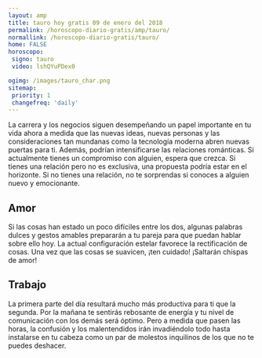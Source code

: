 ```yaml
---
layout: amp
title: tauro hoy gratis 09 de enero del 2018 
permalink: /horoscopo-diario-gratis/amp/tauro/
normallink: /horoscopo-diario-gratis/tauro/
home: FALSE
horoscopo:
 signo: tauro
 video: lshQYuPDex0

ogimg: /images/tauro_char.png
sitemap:
 priority: 1
 changefreq: 'daily'
---
```



La carrera y los negocios siguen desempeñando un papel importante en tu vida ahora a medida que las nuevas ideas, nuevas personas y las consideraciones tan mundanas como la tecnología moderna abren nuevas puertas para ti. Además, podrían intensificarse las relaciones románticas. Si actualmente tienes un compromiso con alguien, espera que crezca. Si tienes una relación pero no es exclusiva, una propuesta podría estar en el horizonte. Si no tienes una relación, no te sorprendas si conoces a alguien nuevo y emocionante.

## Amor

Si las cosas han estado un poco difíciles entre los dos, algunas palabras dulces y gestos amables prepararán a tu pareja para que puedan hablar sobre ello hoy. La actual configuración estelar favorece la rectificación de cosas. Una vez que las cosas se suavicen, ¡ten cuidado! ¡Saltarán chispas de amor!

## Trabajo

La primera parte del día resultará mucho más productiva para ti que la segunda. Por la mañana te sentirás rebosante de energía y tu nivel de comunicación con los demás será óptimo. Pero a medida que pasen las horas, la confusión y los malentendidos irán invadiéndolo todo hasta instalarse en tu cabeza como un par de molestos inquilinos de los que no te puedes deshacer.